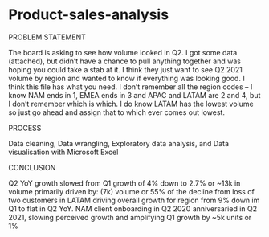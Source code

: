# Product-sales-analysis

PROBLEM STATEMENT

The board is asking to see how volume looked in Q2. I got some data (attached), but didn’t have a chance to pull anything together and was hoping you could take a stab at it. I think they just want to see Q2 2021 volume by region and wanted to know if everything was looking good. I think this file has what you need. I don’t remember all the region codes – I know NAM ends in 1, EMEA ends in 3 and APAC and LATAM are 2 and 4, but I don’t remember which is which. I do know LATAM has the lowest volume so just go ahead and assign that to which ever comes out lowest.

PROCESS

Data cleaning, Data wrangling, Exploratory data analysis, and Data visualisation with Microsoft Excel

CONCLUSION

Q2 YoY growth slowed from Q1 growth of 4% down to 2.7% or ~13k in volume primarily driven by: (7k) volume or 55% of the decline from loss of two customers in LATAM driving overall growth for region from 9% down im Q1 to flat in Q2 YoY. NAM client onboarding in Q2 2020 anniversaried in Q2 2021, slowing perceived growth and amplifying Q1 growth by ~5k units or 1%
